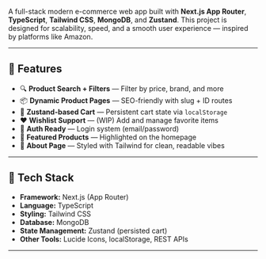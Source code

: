 

A full-stack modern e-commerce web app built with **Next.js App Router**, **TypeScript**, **Tailwind CSS**, **MongoDB**, and **Zustand**. This project is designed for scalability, speed, and a smooth user experience — inspired by platforms like Amazon.

---

## 🚀 Features

- 🔍 **Product Search + Filters** — Filter by price, brand, and more
- 📦 **Dynamic Product Pages** — SEO-friendly with slug + ID routes
- 🛒 **Zustand-based Cart** — Persistent cart state via `localStorage`
- ❤️ **Wishlist Support** — (WIP) Add and manage favorite items
- 🔐 **Auth Ready** — Login system (email/password)
- 🌟 **Featured Products** — Highlighted on the homepage
- 📃 **About Page** — Styled with Tailwind for clean, readable vibes

---

## 🧠 Tech Stack

- **Framework:** Next.js (App Router)
- **Language:** TypeScript
- **Styling:** Tailwind CSS
- **Database:** MongoDB
- **State Management:** Zustand (persisted cart)
- **Other Tools:** Lucide Icons, localStorage, REST APIs

---

